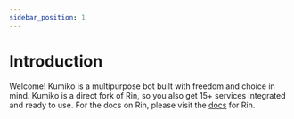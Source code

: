 ```yaml
---
sidebar_position: 1
---
```


# Introduction

Welcome! Kumiko is a multipurpose bot built with freedom and choice in mind. Kumiko is a direct fork of Rin, so you also get 15+ services integrated and ready to use. For the docs on Rin, please visit the [docs](https://docs.rinbot.live/) for Rin. 